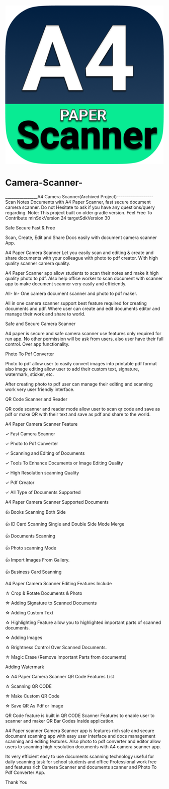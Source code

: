![Alt text](https://github.com/monkastro/Camera-Scanner-/blob/main/logo.png)

# Camera-Scanner-
________________A4 Camera Scanner(Archived Project)------------------
Scan Notes Documents with A4 Paper Scanner, fast secure document camera scanner.
Do not Hesitate to ask if you have any questions/query regarding.
Note: This project built on older gradle version. Feel Free To Contribute
minSdkVersion 24
targetSdkVersion 30



Safe Secure Fast & Free

Scan, Create, Edit and Share Docs easily with document camera scanner App.

A4 Paper Camera Scanner Let you easily scan and editing & create and share documents with your colleague with photo to pdf creator. With high quality scanner camera quality.

A4 Paper Scanner app allow students to scan their notes and make it high quality photo to pdf. Also help office worker to scan document with scanner app to make document scanner very easily and efficiently.

All- In- One camera document scanner and photo to pdf maker.

All in one camera scanner support best feature required for creating documents and pdf. Where user can create and edit documents editor and manage their work and share to world.

Safe and Secure Camera Scanner

A4 paper is secure and safe camera scanner use features only required for run app. No other permission will be ask from users, also user have their full control. Over app functionality.

Photo To Pdf Converter

Photo to pdf allow user to easily convert images into printable pdf format also image editing allow user to add their custom text, signature, watermark, sticker, etc.

After creating photo to pdf user can manage their editing and scanning work very user friendly interface.

QR Code Scanner and Reader

QR code scanner and reader mode allow user to scan qr code and save as pdf or make QR with their text and save as pdf and share to the world.

A4 Paper Camera Scanner Feature

✓ Fast Camera Scanner

✓ Photo to Pdf Converter

✓ Scanning and Editing of Documents

✓ Tools To Enhance Documents or Image Editing Quality

✓ High Resolution scanning Quality

✓ Pdf Creator

✓ All Type of Documents Supported

A4 Paper Camera Scanner Supported Documents

👍 Books Scanning Both Side

👍 ID Card Scanning Single and Double Side Mode Merge

👍 Documents Scanning

👍 Photo scanning Mode

👍 Import Images From Gallery.

👍 Business Card Scanning

A4 Paper Camera Scanner Editing Features Include

☆ Crop & Rotate Documents & Photo

☆ Adding Signature to Scanned Documents

☆ Adding Custom Text

☆ Highlighting Feature allow you to highlighted important parts of scanned documents.

☆ Adding Images

☆ Brightness Control Over Scanned Documents.

☆ Magic Erase (Remove Important Parts from documents)

Adding Watermark

☆ A4 Paper Camera Scanner QR Code Features List

☆ Scanning QR CODE

☆ Make Custom QR Code

☆ Save QR As Pdf or Image

QR Code feature is built in QR CODE Scanner Features to enable user to scanner and maker QR Bar Codes Inside application.

A4 Paper scanner Camera Scanner app is features rich safe and secure document scanning app with easy user interface and docs management scanning and editing features. Also photo to pdf converter and editor allow users to scanning high resolution documents with A4 camera scanner app.

Its very efficient easy to use documents scanning technology useful for daily scanning task for school students and office Professional work free and features rich Camera Scanner and documents scanner and Photo To Pdf Converter App.

Thank You
